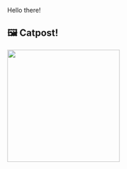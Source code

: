 Hello there!



## 🖼️ Catpost!

<sub>
    <img src="https://cdn2.thecatapi.com/images/eft.jpg" height="256">
</sub>

